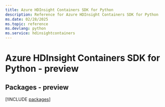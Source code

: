 ```yaml
---
title: Azure HDInsight Containers SDK for Python
description: Reference for Azure HDInsight Containers SDK for Python
ms.date: 02/28/2025
ms.topic: reference
ms.devlang: python
ms.service: hdinsightcontainers
---
```

# Azure HDInsight Containers SDK for Python - preview
## Packages - preview
[!INCLUDE [packages](hdinsight-containers-index.md)]